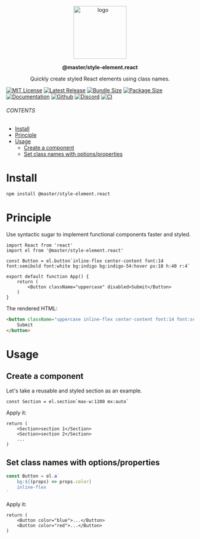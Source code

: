 <br><br>
<p align="center">
    <img src="https://raw.githubusercontent.com/master-co/package/document/images/logo-and-text.svg" alt="logo" width="142">
</p>
<p align="center">
    <b><!-- name -->@master/style-element.react<!----></b>
</p>
<p align="center"><!-- package.description -->Quickly create styled React elements using class names.<!----></p>

[![MIT License](https://flat.badgen.net/github/license/master-co/style-element.react?color=yellow)](https://github.com/master-co/style-element.react/blob/main/LICENSE)
[![Latest Release](https://flat.badgen.net/npm/v/@master/style-element.react?icon=npm&label&color=yellow)](https://www.npmjs.com/package/@master/style-element.react)
[![Bundle Size](https://flat.badgen.net/bundlephobia/minzip/@master/style-element.react?icon=packagephobia&label&color=yellow)](https://bundlephobia.com/package/@master/style-element.react 'gzip bundle size (including dependencies)')
[![Package Size](https://flat.badgen.net/badgesize/brotli/https://cdn.jsdelivr.net/npm/@master/style-element.react?icon=jsdelivr&label&color=yellow)](https://unpkg.com/@master/style-element.react 'brotli package size (without dependencies)')
[![Documentation](https://flat.badgen.net/badge/icon/Documentation?icon=awesome&label&color=yellow)](https://style-element.react.master.co)
[![Github](https://flat.badgen.net/badge/icon/master-co%2Fcss?icon=github&label&color=yellow)](https://github.com/master-co/style-element.react)
[![Discord](https://flat.badgen.net/badge/icon/discord?icon=discord&label&color=yellow)](https://discord.gg/sZNKpAAAw6)
[![CI](https://flat.badgen.net/github/status/master-co/style-element.react/main/ci/circleci?icon=circleci)](https://circleci.com/gh/master-co/workflows/style-element.react/tree/main)

###### CONTENTS
- [Install](#install)
- [Principle](#principle)
- [Usage](#usage)
  - [Create a component](#create-a-component)
  - [Set class names with options/properties](#set-class-names-with-optionsproperties)

# Install
```sh
npm install @master/style-element.react
```

# Principle
Use syntactic sugar to implement functional components faster and styled.
```tsx
import React from 'react'
import el from '@master/style-element.react'

const Button = el.button`inline-flex center-content font:14 font:semibold font:white bg:indigo bg:indigo-54:hover px:18 h:40 r:4`

export default function App() {
    return (
        <Button className="uppercase" disabled>Submit</Button>
    )
}
```
The rendered HTML:
```html
<button className="uppercase inline-flex center-content font:14 font:semibold font:white bg:indigo px:18 h:40 r:4" disabled>
    Submit
</button>
```

# Usage

## Create a component
Let's take a reusable and styled section as an example.
```tsx
const Section = el.section`max-w:1200 mx:auto`
```
Apply it:
```tsx
return (
    <Section>section 1</Section>
    <Section>section 2</Section>
    ...
)
```

## Set class names with options/properties

```jsx
const Button = el.a`
    bg:${(props) => props.color}
    inline-flex
`
```
Apply it:
```tsx
return (
    <Button color="blue">...</Button>
    <Button color="red">...</Button>
)
```